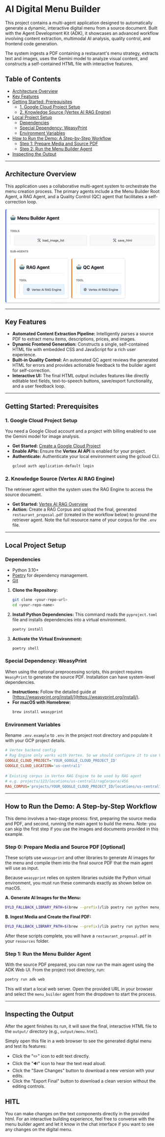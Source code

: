 # AI Digital Menu Builder

This project contains a multi-agent application designed to automatically generate a dynamic, interactive digital menu from a source document. Built with the Agent Development Kit (ADK), it showcases an advanced workflow involving content extraction, multimodal AI analysis, quality control, and frontend code generation.

The system ingests a PDF containing a restaurant's menu strategy, extracts text and images, uses the Gemini model to analyze visual content, and constructs a self-contained HTML file with interactive features.

## Table of Contents
- [Architecture Overview](#architecture-overview)
- [Key Features](#key-features)
- [Getting Started: Prerequisites](#getting-started-prerequisites)
  - [1. Google Cloud Project Setup](#1-google-cloud-project-setup)
  - [2. Knowledge Source (Vertex AI RAG Engine)](#2-knowledge-source-vertex-ai-rag-engine)
- [Local Project Setup](#local-project-setup)
  - [Dependencies](#dependencies)
  - [Special Dependency: WeasyPrint](#special-dependency-weasyprint)
  - [Environment Variables](#environment-variables)
- [How to Run the Demo: A Step-by-Step Workflow](#how-to-run-the-demo-a-step-by-step-workflow)
  - [Step 1: Prepare Media and Source PDF](#step-1-prepare-media-and-source-pdf)
  - [Step 2: Run the Menu Builder Agent](#step-2-run-the-menu-builder-agent)
- [Inspecting the Output](#inspecting-the-output)

---

## Architecture Overview

This application uses a collaborative multi-agent system to orchestrate the menu creation process. The primary agents include a the Menu Builder Root Agent, a RAG Agent, and a Quality Control (QC) agent that facilitates a self-correction loop.

![Menu Builder Architecture Diagram](readme_artifacts/architecture.png)

---
## Key Features

* **Automated Content Extraction Pipeline:** Intelligently parses a source PDF to extract menu items, descriptions, prices, and images. 
* **Dynamic Frontend Generation:** Constructs a single, self-contained HTML file with embedded CSS and JavaScript for a rich user experience. 
* **Built-in Quality Control:** An automated QC agent reviews the generated HTML for errors and provides actionable feedback to the builder agent for self-correction.
* **Interactive UI:** The final HTML output includes features like directly editable text fields, text-to-speech buttons, save/export functionality, and a user feedback loop.

---
## Getting Started: Prerequisites

### 1. Google Cloud Project Setup
You need a Google Cloud account and a project with billing enabled to use the Gemini model for image analysis.
- **Get Started:** [Create a Google Cloud Project](https://cloud.google.com/resource-manager/docs/creating-managing-projects)
- **Enable APIs:** Ensure the **Vertex AI API** is enabled for your project.
- **Authenticate:** Authenticate your local environment using the gcloud CLI.
  ```bash
  gcloud auth application-default login
  ```

### 2. Knowledge Source (Vertex AI RAG Engine)
The retriever agent within the system uses the RAG Engine to access the source document.
- **Get Started:** [Vertex AI RAG Overview](https://cloud.google.com/vertex-ai/generative-ai/docs/rag-overview)
- **Action:** Create a RAG Corpus and upload the final, generated `restaurant_proposal.pdf` (created in the workflow below) to ground the retriever agent. Note the full resource name of your corpus for the `.env` file.

---
## Local Project Setup

### Dependencies
* Python 3.10+
* [Poetry](https://python-poetry.org/docs/) for dependency management.
* [Git](https://git-scm.com/)

1.  **Clone the Repository:**
    ```bash
    git clone <your-repo-url>
    cd <your-repo-name>
    ```
2.  **Install Python Dependencies:**
    This command reads the `pyproject.toml` file and installs dependencies into a virtual environment.
    ```bash
    poetry install
    ```
3.  **Activate the Virtual Environment:**
    ```bash
    poetry shell
    ```

### Special Dependency: WeasyPrint
When using the optional preprocessing scripts, this project requires `WeasyPrint`  to generate the source PDF. Installation can have system-level dependencies.
- **Instructions:** Follow the detailed guide at [https://weasyprint.org/install/](https://weasyprint.org/install/).
- **For macOS with Homebrew:**
  ```bash
  brew install weasyprint
  ```

### Environment Variables
Rename `.env.example` to `.env` in the project root directory and populate it with your GCP project details.

```ini
# Vertex backend config
# Rag Engine only works with Vertex. So we should configure it to use Vertex:
GOOGLE_CLOUD_PROJECT='YOUR_GOOGLE_CLOUD_PROJECT_ID'
GOOGLE_CLOUD_LOCATION='us-central1'

# Existing corpus in Vertex RAG Engine to be used by RAG agent
# e.g. projects/123/locations/us-central1/ragCorpora/456
RAG_CORPUS='projects/YOUR_GOOGLE_CLOUD_PROJECT_ID/locations/us-central1/ragCorpora/YOUR_RAG_CORPUS_ID'

```

---
## How to Run the Demo: A Step-by-Step Workflow

This demo involves a two-stage process: first, preparing the source media and PDF, and second, running the main agent to build the menu.
Note: you can skip the first step if you use the images and documents provided in this example. 

### Step 0: Prepare Media and Source PDF [Optional]
These scripts use `weasyprint` and other libraries to generate AI images for the menu and compile them into the final source PDF that the main agent will use as input.

Because `weasyprint` relies on system libraries outside the Python virtual environment, you must run these commands exactly as shown below on macOS.

**A. Generate AI Images for the Menu:**
```bash
DYLD_FALLBACK_LIBRARY_PATH=$(brew --prefix)/lib poetry run python menu_builder/resources/_generate_media_pdf.py
```

**B. Ingest Media and Create the Final PDF:**
```bash
DYLD_FALLBACK_LIBRARY_PATH=$(brew --prefix)/lib poetry run python menu_builder/resources/_ingest_media.py
```
After these scripts complete, you will have a `restaurant_proposal.pdf` in your `resources` folder.

### Step 1: Run the Menu Builder Agent
With the source PDF prepared, you can now run the main agent using the ADK Web UI.
From the project root directory, run:
```bash
poetry run adk web
```
This will start a local web server. Open the provided URL in your browser and select the `menu_builder` agent from the dropdown to start the process.

---
## Inspecting the Output

After the agent finishes its run, it will save the final, interactive HTML file to the `output/` directory (e.g., `output/menu.html`).

Simply open this file in a web browser to see the generated digital menu and test its features:
- Click the "✏️" icon to edit text directly.
- Click the "🔊" icon to hear the text read aloud.
- Click the "Save Changes" button to download a new version with your edits.
- Click the "Export Final" button to download a clean version without the editing controls.

## HITL 

You can make changes on the text components directly in the provided html. For an interactive building experience, feel free to converse with the menu builder agent and let it know in the chat interface if you want to see any changes on the digital menu. 